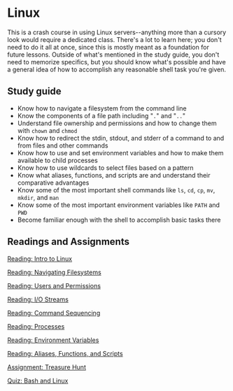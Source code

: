 # Linux

This is a crash course in using Linux servers--anything more than a cursory look would require a dedicated class. There's a lot to learn here; you don't need to do it all at once, since this is mostly meant as a foundation for future lessons. Outside of what's mentioned in the study guide, you don't need to memorize specifics, but you should know what's possible and have a general idea of how to accomplish any reasonable shell task you're given.

## Study guide

- Know how to navigate a filesystem from the command line
- Know the components of a file path including "`.`" and "`..`"
- Understand file ownership and permissions and how to change them with `chown` and `chmod`
- Know how to redirect the stdin, stdout, and stderr of a command to and from files and other commands
- Know how to use and set environment variables and how to make them available to child processes
- Know how to use wildcards to select files based on a pattern
- Know what aliases, functions, and scripts are and understand their comparative advantages
- Know some of the most important shell commands like `ls`, `cd`, `cp`, `mv`, `mkdir`, and `man`
- Know some of the most important environment variables like `PATH` and `PWD`
- Become familiar enough with the shell to accomplish basic tasks there

## Readings and Assignments

[Reading: Intro to Linux](../readings/linux.md)

[Reading: Navigating Filesystems](../readings/filesystem.md)

[Reading: Users and Permissions](../readings/users-and-perms.md)

[Reading: I/O Streams](../readings/io-streams.md)

[Reading: Command Sequencing](../readings/command-sequencing.md)

[Reading: Processes](../readings/processes.md)

[Reading: Environment Variables](../readings/environment-variables.md)

[Reading: Aliases, Functions, and Scripts](../readings/aliases-functions-scripts.md)

[Assignment: Treasure Hunt](../assignments/treasure-hunt.md)

[Quiz: Bash and Linux](https://byu.instructure.com/courses/21221/quizzes)
